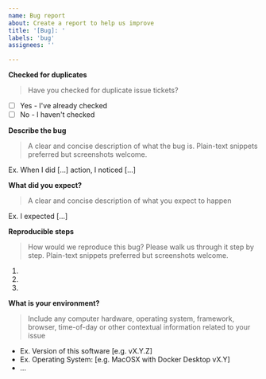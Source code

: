 ```yaml
---
name: Bug report
about: Create a report to help us improve
title: '[Bug]: '
labels: 'bug'
assignees: ''

---
```


**Checked for duplicates**

> Have you checked for duplicate issue tickets?

- [ ] Yes - I've already checked
- [ ] No - I haven't checked

**Describe the bug**

> A clear and concise description of what the bug is. Plain-text snippets preferred but screenshots welcome.

Ex. When I did [...] action, I noticed [...]

**What did you expect?**

> A clear and concise description of what you expect to happen

Ex. I expected [...]

**Reproducible steps**

> How would we reproduce this bug? Please walk us through it step by step. Plain-text snippets preferred but screenshots welcome.

1.
2.
3.

**What is your environment?**

> Include any computer hardware, operating system, framework, browser, time-of-day or other contextual information related to your issue

- Ex. Version of this software [e.g. vX.Y.Z]
- Ex. Operating System: [e.g. MacOSX with Docker Desktop vX.Y]
- ...
